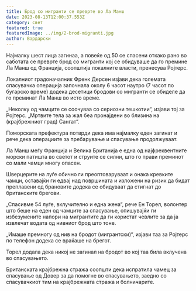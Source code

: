 ```yaml
---
title: Брод со мигранти се преврте во Ла Манш
date: 2023-08-13T12:00:37.553Z
category: свет
featured: true
featuredImage: ../img/2-brod-migranti.jpg
author: Вардарски
---
```

Најмалку шест лица загинаа, а повеќе од 50 се спасени откако рано во саботата се преврте брод со мигранти кој се обидуваше да го премине Ла Манш од Франција, соопштија локалните власти, пренесува Ројтерс.

Локалниот градоначалник Френк Дерсен изјави дека големата спасувачка операција започнала околу 6 часот наутро (7 часот по бугарско време) додека десетици бродови со мигранти се обиделе да го преминат Ла Манш во исто време.

„Неколку од чамците се соочуваа со сериозни тешкотии“, изјави тој за Ројтерс. „Мртвите тела за жал беа пронајдени во близина на (крајбрежниот град) Сангат“.

Поморската префектура потврди дека има најмалку еден загинат и рече дека операциите за пребарување и спасување продолжуваат.

Ла Манш меѓу Франција и Велика Британија е една од најфреквентните морски патишта во светот и струите се силни, што го прави преминот со мали чамци многу опасен.

Шверцерите на луѓе обично ги преоптоваруваат и онака кревките чамци, оставајќи ги едвај над површината и изложени на ризик да бидат преплавени од брановите додека се обидуваат да стигнат до британските брегови.

„Спасивме 54 луѓе, вклучително и една жена“, рече Ен Торел, волонтер што беше на еден од чамците за спасување, опишувајќи ги избезумените напори на мигрантите да ги користат чевлите за да ја извлечат водата од нивниот брод што тоне.

„Имаше премногу од нив на бродот (мигрантски)“, изјави таа за Ројтерс по телефон додека се враќаше на брегот.

Торел додала дека никој не загинал на бродот во кој таа била вклучена во спасувањето.

Британската крајбрежна стража соопшти дека испратила чамец за спасување од Довер за да помогне во спасувањето, заедно со спасувачкиот тим на крајбрежната стража и болничарите.